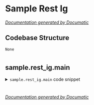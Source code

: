 # Sample Rest Ig

[_Documentation generated by Documatic_](https://www.documatic.com)

<!---Documatic-section-Codebase Structure-start--->
## Codebase Structure

<!---Documatic-block-system_architecture-start--->
```mermaid
None
```
<!---Documatic-block-system_architecture-end--->

# #
<!---Documatic-section-Codebase Structure-end--->

<!---Documatic-section-sample.rest_ig.main-start--->
## sample.rest_ig.main

<!---Documatic-section-main-start--->
<!---Documatic-block-sample.rest_ig.main-start--->
<details>
	<summary><code>sample.rest_ig.main</code> code snippet</summary>

```python
def main():
    logging.basicConfig(level=logging.DEBUG)
    expire_after = timedelta(hours=1)
    session = requests_cache.CachedSession(cache_name='cache', backend='sqlite', expire_after=expire_after)
    ig_service = IGService(config.username, config.password, config.api_key, config.acc_type, acc_number=config.acc_number)
    ig_service.create_session()
    accounts = ig_service.fetch_accounts()
    print('accounts:\n%s' % accounts)
    print('')
    print('')
    epic = 'IX.D.ASX.IFM.IP'
    resolution = 'D'
    num_points = 10
    response = ig_service.fetch_historical_prices_by_epic_and_num_points(epic, resolution, num_points)
```
</details>
<!---Documatic-block-sample.rest_ig.main-end--->
<!---Documatic-section-main-end--->

# #
<!---Documatic-section-sample.rest_ig.main-end--->

[_Documentation generated by Documatic_](https://www.documatic.com)